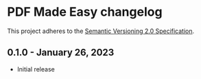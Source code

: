 # PDF Made Easy changelog

This project adheres to the [Semantic Versioning 2.0 Specification](https://semver.org).

## 0.1.0 - January 26, 2023

- Initial release

